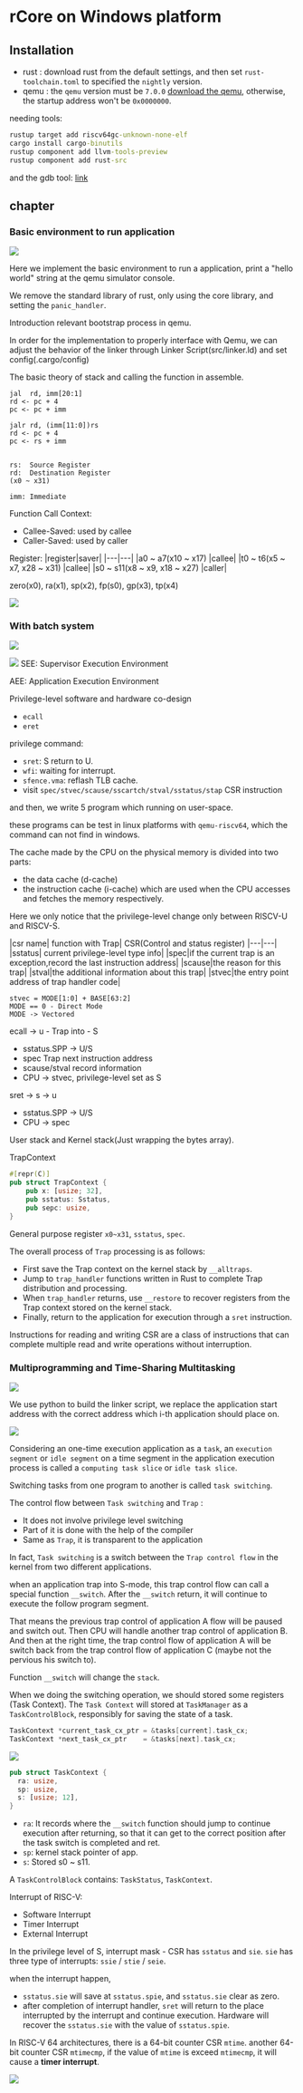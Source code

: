 # rCore on Windows platform

## Installation

- rust : download rust from the default settings, and then set `rust-toolchain.toml` to specified the `nightly` version.
- qemu : the `qemu` version must be `7.0.0` [download the qemu](https://qemu.weilnetz.de/w64/2022/qemu-w64-setup-20220419.exe), otherwise, the startup address won't be `0x0000000`.

needing tools:

```cmd
rustup target add riscv64gc-unknown-none-elf
cargo install cargo-binutils
rustup component add llvm-tools-preview
rustup component add rust-src
```

and the gdb tool: [link](https://static.dev.sifive.com/dev-tools/riscv64-unknown-elf-gcc-8.3.0-2020.04.1-x86_64-w64-mingw32.zip)

## chapter

### Basic environment to run application

![](/pictures/basic_run_applicaton.png)

Here we implement the basic environment to run a application, print a "hello world" string at the qemu simulator console.

We remove the standard library of rust, only using the core library, and setting the `panic_handler`.

Introduction relevant bootstrap process in qemu.

In order for the implementation to properly interface with Qemu,
we can adjust the behavior of the linker through Linker Script(src/linker.ld) and set config(.cargo/config)

The basic theory of stack and calling the function in assemble.

```
jal  rd, imm[20:1]
rd <- pc + 4
pc <- pc + imm

jalr rd, (imm[11:0])rs
rd <- pc + 4
pc <- rs + imm


rs:  Source Register
rd:  Destination Register
(x0 ~ x31)

imm: Immediate
```

Function Call Context:

- Callee-Saved: used by callee
- Caller-Saved: used by caller

Register:
|register|saver|
|---|---|
|a0 ~ a7(x10 ~ x17) |callee|
|t0 ~ t6(x5 ~ x7, x28 ~ x31) |callee|
|s0 ~ s11(x8 ~ x9, x18 ~ x27) |caller|

zero(x0), ra(x1), sp(x2), fp(s0), gp(x3), tp(x4)

![](pictures/stack_frame.png)

### With batch system

![](/pictures/with_batch_system.png)

![](/pictures/Privilege-level-architecture.png)
SEE: Supervisor Execution Environment

AEE: Application Execution Environment

Privilege-level software and hardware co-design

- `ecall`
- `eret`

privilege command:

- `sret`: S return to U.
- `wfi`: waiting for interrupt.
- `sfence.vma`: reflash TLB cache.
- visit `spec/stvec/scause/sscartch/stval/sstatus/stap` CSR instruction

and then, we write 5 program which running on user-space.

these programs can be test in linux platforms with `qemu-riscv64`, which the command can not find in windows.

The cache made by the CPU on the physical memory is divided into two parts:

- the data cache (d-cache)
- the instruction cache (i-cache)
  which are used when the CPU accesses and fetches the memory respectively.

Here we only notice that the privilege-level change only between RISCV-U and RISCV-S.

|csr name| function with Trap|
CSR(Control and status register)
|---|---|
|sstatus| current privilege-level type info|
|spec|if the current trap is an exception,record the last instruction address|
|scause|the reason for this trap|
|stval|the additional information about this trap|
|stvec|the entry point address of trap handler code|

```
stvec = MODE[1:0] + BASE[63:2]
MODE == 0 - Direct Mode
MODE -> Vectored
```

ecall -> u - Trap into - S

- sstatus.SPP -> U/S
- spec Trap next instruction address
- scause/stval record information
- CPU -> stvec, privilege-level set as S

sret -> s -> u

- sstatus.SPP -> U/S
- CPU -> spec

User stack and Kernel stack(Just wrapping the bytes array).

TrapContext

```rust
#[repr(C)]
pub struct TrapContext {
    pub x: [usize; 32],
    pub sstatus: Sstatus,
    pub sepc: usize,
}
```

General purpose register `x0~x31`, `sstatus`, `spec`.

The overall process of `Trap` processing is as follows:

- First save the Trap context on the kernel stack by `__alltraps`.
- Jump to `trap_handler` functions written in Rust to complete Trap distribution and processing.
- When `trap_handler` returns, use `__restore` to recover registers from the Trap context stored on the kernel stack.
- Finally, return to the application for execution through a `sret` instruction.

Instructions for reading and writing CSR are a class of instructions that can
complete multiple read and write operations without interruption.

### Multiprogramming and Time-Sharing Multitasking

![](/pictures/multiprogramming_and_time_sharing_multitasking.png)

We use python to build the linker script, we replace the application
start address with the correct address which i-th application should place
on.

![](/pictures/overall_structure.png)

Considering an one-time execution application as a `task`,
an `execution segment` or `idle segment` on a time segment
in the application execution process is called a
`computing task slice` or `idle task slice`.

Switching tasks from one program to another is called `task switching`.

The control flow between `Task switching` and `Trap` :

- It does not involve privilege level switching
- Part of it is done with the help of the compiler
- Same as `Trap`, it is transparent to the application

In fact, `Task switching` is a switch between the `Trap control flow` in the kernel from two different applications.

when an application trap into S-mode, this trap control flow can call
a special function `__switch`. After the `__switch` return, it will continue to execute the follow program segment.

That means the previous trap control of application A flow will be paused
and switch out. Then CPU will handle another trap control of
application B. And then at the right time, the trap control flow of application A will be switch back from the trap control flow of application C (maybe not the pervious his switch to).

Function `__switch` will change the `stack`.

When we doing the switching operation, we should stored some registers (Task Context). The `Task Context` will stored at `TaskManager` as a `TaskControlBlock`, responsibly for saving the state of a task.

```c
TaskContext *current_task_cx_ptr = &tasks[current].task_cx;
TaskContext *next_task_cx_ptr    = &tasks[next].task_cx;
```

![](/pictures/switch_statement.png)

```rust
pub struct TaskContext {
  ra: usize,
  sp: usize,
  s: [usize; 12],
}
```

- `ra`: It records where the `__switch` function should jump to continue execution after returning, so that it can get to the correct position after the task switch is completed and ret.
- `sp`: kernel stack pointer of app.
- `s`: Stored s0 ~ s11.

A `TaskControlBlock` contains: `TaskStatus`, `TaskContext`.

Interrupt of RISC-V:
- Software Interrupt
- Timer Interrupt
- External Interrupt

In the privilege level of S, interrupt mask - CSR has `sstatus` and `sie`. 
`sie` has three type of interrupts: `ssie` / `stie` / `seie`.

when the interrupt happen,
- `sstatus.sie` will save at `sstatus.spie`, and `sstatus.sie` clear as zero.
- after completion of interrupt handler, `sret` will return to the place interrupted by the interrupt and continue execution. Hardware will recover the `sstatus.sie` with the value of `sstatus.spie`. 

In RISC-V 64 architectures, there is a 64-bit counter CSR `mtime`.
another 64-bit counter CSR `mtimecmp`, if the value of `mtime` is exceed `mtimecmp`, it will cause a **timer interrupt**.

![](pictures/TimesharingOS.png)
